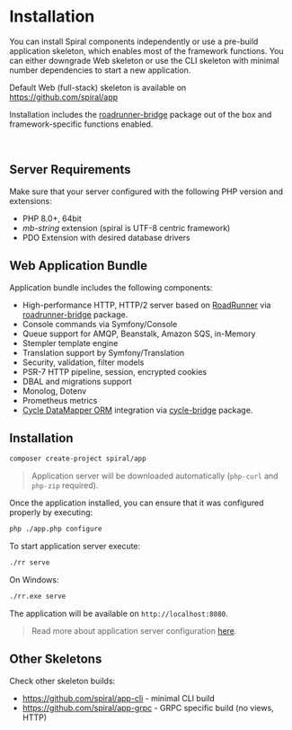 # Installation

You can install Spiral components independently or use a pre-build application skeleton, which enables most of the
framework functions. You can either downgrade Web skeleton or use the CLI skeleton with minimal number dependencies to
start a new application.

Default Web (full-stack) skeleton is available on https://github.com/spiral/app

Installation includes the [roadrunner-bridge](https://github.com/spiral/roadrunner-bridge) package out of the box and
framework-specific functions enabled.

<br/>

Server Requirements
--------
Make sure that your server configured with the following PHP version and extensions:

* PHP 8.0+, 64bit
* *mb-string* extension (spiral is UTF-8 centric framework)
* PDO Extension with desired database drivers

Web Application Bundle
--------
Application bundle includes the following components:

* High-performance HTTP, HTTP/2 server based on [RoadRunner](https://roadrunner.dev)
  via [roadrunner-bridge](https://github.com/spiral/roadrunner-bridge) package.
* Console commands via Symfony/Console
* Queue support for AMQP, Beanstalk, Amazon SQS, in-Memory
* Stempler template engine
* Translation support by Symfony/Translation
* Security, validation, filter models
* PSR-7 HTTP pipeline, session, encrypted cookies
* DBAL and migrations support
* Monolog, Dotenv
* Prometheus metrics
* [Cycle DataMapper ORM](https://github.com/cycle) integration
  via [cycle-bridge](https://github.com/spiral/cycle-bridge) package.

Installation
--------

```bash
composer create-project spiral/app
```

> Application server will be downloaded automatically (`php-curl` and `php-zip` required).

Once the application installed, you can ensure that it was configured properly by executing:

```bash
php ./app.php configure
```

To start application server execute:

```bash
./rr serve
```

On Windows:

```bash
./rr.exe serve
```

The application will be available on `http://localhost:8080`.

> Read more about application server configuration [here](https://roadrunner.dev/docs).

## Other Skeletons

Check other skeleton builds:

- https://github.com/spiral/app-cli - minimal CLI build
- https://github.com/spiral/app-grpc - GRPC specific build (no views, HTTP)
